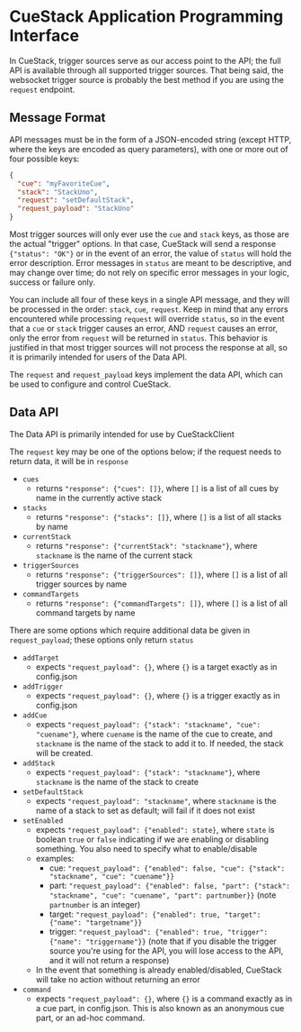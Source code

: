 # CueStack Application Programming Interface

In CueStack, trigger sources serve as our access point to the API; the full API is available through all supported trigger sources.
That being said, the websocket trigger source is probably the best method if you are using the `request` endpoint.

## Message Format
API messages must be in the form of a JSON-encoded string (except HTTP, where the keys are encoded as query parameters), with one or more out of four possible keys:
```json
{
  "cue": "myFavoriteCue",
  "stack": "StackUno",
  "request": "setDefaultStack",
  "request_payload": "StackUno"
}
```

Most trigger sources will only ever use the `cue` and `stack` keys, as those are the actual "trigger" options. In that case, CueStack will send a response `{"status": "OK"}` or in the event of an error, the value of `status` will hold the error description. 
Error messages in `status` are meant to be descriptive, and may change over time; do not rely on specific error messages in your logic, success or failure only.

You can include all four of these keys in a single API message, and they will be processed in the order: `stack`, `cue`, `request`. Keep in mind that any errors encountered while processing `request` will override `status`, so in the event that a `cue` or `stack` trigger causes an error, AND `request` causes an error, only the error from `request` will be returned in `status`.
This behavior is justified in that most trigger sources will not process the response at all, so it is primarily intended for users of the Data API.

The `request` and `request_payload` keys implement the data API, which can be used to configure and control CueStack.

## Data API
The Data API is primarily intended for use by CueStackClient

The `request` key may be one of the options below; if the request needs to return data, it will be in `response`

* `cues`
  - returns `"response": {"cues": []}`, where `[]` is a list of all cues by name in the currently active stack
* `stacks`
  - returns `"response": {"stacks": []}`, where `[]` is a list of all stacks by name
* `currentStack`
  - returns `"response": {"currentStack": "stackname"}`, where `stackname` is the name of the current stack
* `triggerSources`
  - returns `"response": {"triggerSources": []}`, where `[]` is a list of all trigger sources by name
* `commandTargets`
  - returns `"response": {"commandTargets": []}`, where `[]` is a list of all command targets by name

There are some options which require additional data be given in `request_payload`; these options only return `status`

* `addTarget`
  - expects `"request_payload": {}`, where `{}` is a target exactly as in config.json
* `addTrigger`
  - expects `"request_payload": {}`, where `{}` is a trigger exactly as in config.json
* `addCue`
  - expects `"request_payload": {"stack": "stackname", "cue": "cuename"}`, where `cuename` is the name of the cue to create, and `stackname` is the name of the stack to add it to. If needed, the stack will be created.
* `addStack`
  - expects `"request_payload": {"stack": "stackname"}`, where `stackname` is the name of the stack to create
* `setDefaultStack`
  - expects `"request_payload": "stackname"`, where `stackname` is the name of a stack to set as default; will fail if it does not exist
* `setEnabled`
  - expects `"request_payload": {"enabled": state}`, where `state` is boolean `true` or `false` indicating if we are enabling or disabling something. You also need to specify what to enable/disable
  - examples: 
    - cue: `"request_payload": {"enabled": false, "cue": {"stack": "stackname", "cue": "cuename"}}`
    - part: `"request_payload": {"enabled": false, "part": {"stack": "stackname", "cue": "cuename", "part": partnumber}}` (note `partnumber` is an integer)
    - target: `"request_payload": {"enabled": true, "target": {"name": "targetname"}}`
    - trigger: `"request_payload": {"enabled": true, "trigger": {"name": "triggername"}}` (note that if you disable the trigger source you're using for the API, you will lose access to the API, and it will not return a response)
  - In the event that something is already enabled/disabled, CueStack will take no action without returning an error
* `command`
  - expects `"request_payload": {}`, where `{}` is a command exactly as in a cue part, in config.json. This is also known as an anonymous cue part, or an ad-hoc command.
    
    

